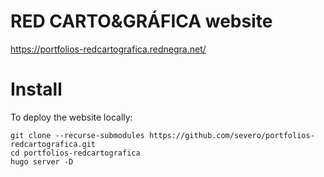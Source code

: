 # RED CARTO&GRÁFICA website

https://portfolios-redcartografica.rednegra.net/

# Install

To deploy the website locally:

```
git clone --recurse-submodules https://github.com/severo/portfolios-redcartografica.git
cd portfolios-redcartografica
hugo server -D
```
